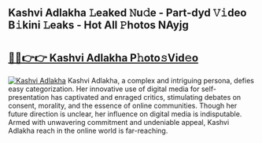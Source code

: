 ## Kashvi Adlakha 𝙻eaked 𝙽u𝚍e - Part-dyd 𝚅𝚒deo B𝚒kini 𝙻eaks - Hot All 𝙿hotos NAyjg

# <h2><a href="http://ld04f0y.urlbe.top/?page=Kashvi+Adlakha">🔗🔗👉👉 Kashvi Adlakha P𝚑oto𝚜Vid𝚎o</a></h2>

[![Kashvi Adlakha](https://i.imgur.com/eBuTRDB.gif)](http://ld04f0y.urlbe.top/?page=Kashvi+Adlakha)
Kashvi Adlakha, a complex and intriguing persona, defies easy categorization. Her innovative use of digital media for self-presentation has captivated and enraged critics, stimulating debates on consent, morality, and the essence of online communities. Though her future direction is unclear, her influence on digital media is indisputable. Armed with unwavering commitment and undeniable appeal, Kashvi Adlakha reach in the online world is far-reaching.
